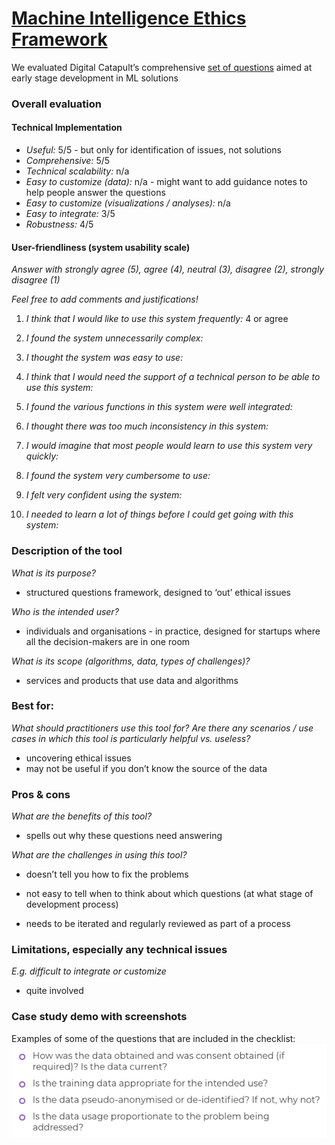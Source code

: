 # [Machine Intelligence Ethics Framework](https://www.migarage.ai/ethics-framework/)

We evaluated Digital Catapult’s comprehensive [set of questions](https://www.migarage.ai/ethics-framework/) aimed at early stage development in ML solutions

### Overall evaluation

#### Technical Implementation

- _Useful:_ 5/5 - but only for identification of issues, not solutions
- _Comprehensive:_ 5/5
- _Technical scalability:_ n/a
- _Easy to customize (data):_ n/a - might want to add guidance notes to help people answer the questions
- _Easy to customize (visualizations / analyses):_ n/a
- _Easy to integrate:_ 3/5
- _Robustness:_ 4/5

#### User-friendliness (system usability scale)

_Answer with strongly agree (5), agree (4), neutral (3), disagree (2), strongly disagree (1)_

_Feel free to add comments and justifications!_

1. _I think that I would like to use this system frequently:_ 4 or agree

2. _I found the system unnecessarily complex:_

3. _I thought the system was easy to use:_

4. _I think that I would need the support of a technical person to be able to use this system:_

5. _I found the various functions in this system were well integrated:_

6. _I thought there was too much inconsistency in this system:_

7. _I would imagine that most people would learn to use this system very quickly:_

8. _I found the system very cumbersome to use:_

9. _I felt very confident using the system:_

10. _I needed to learn a lot of things before I could get going with this system:_

### Description of the tool

_What is its purpose?_ 
- structured questions framework, designed to ‘out’ ethical issues

_Who is the intended user?_
- individuals and organisations - in practice, designed for startups where all the decision-makers are in one room

_What is its scope (algorithms, data, types of challenges)?_
- services and products that use data and algorithms

### Best for:

_What should practitioners use this tool for? Are there any scenarios / use cases in which this tool is particularly helpful vs. useless?_

- uncovering ethical issues
- may not be useful if you don’t know the source of the data

### Pros & cons

_What are the benefits of this tool?_

- spells out why these questions need answering

_What are the challenges in using this tool?_

- doesn’t tell you how to fix the problems

- not easy to tell when to think about which questions (at what stage of development process)

- needs to be iterated and regularly reviewed as part of a process

### Limitations, especially any technical issues

_E.g. difficult to integrate or customize_

- quite involved

### Case study demo with screenshots

Examples of some of the questions that are included in the checklist:
![Examples of some of the questions that are included in the checklist](../_media/catapult-ml-ethics.png)
